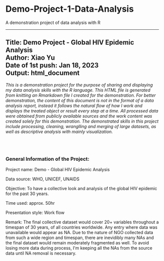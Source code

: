 # Demo-Project-1-Data-Analysis
A demonstration project of data analysis with R

---
Title: Demo Project - Global HIV Epidemic Analysis    
Author: Xiao Yu  
Date of 1st push: Jan 18, 2023  
Output: html_document  
---


*This is a demonstration project for the purpose of sharing and displaying my data analysis skills with the R language. This HTML file is generated from knitting an Rmarkdown file I created for the demonstration. For better demonstration, the content of this document is not in the format of a data analysis report, instead it follows the natural flow of how I work and displays the treated object or result every step at a time. All processed data were obtained from publicly available sources and the work content was created solely for this demonstration. The demonstrated skills in this project include processing, cleaning, wranglling and merging of large datasets, as well as descriptive analysis with mainly visualization.*

<br>
<br>

### General Information of the Project:

Project name: Demo - Global HIV Epidemic Analysis

Data source: WHO, UNICEF, UNAIDS

Objective: To have a collective look and analysis of the global HIV epidemic for the past 30 years.

Time used: approx. 50hr

Presentation style: Work flow

Remark: The final collective dataset would cover 20+ variables throughout a timespan of 30 years, of all countries worldwide. Any entry where data was unavailable would appear as NA. Due to the nature of NGO collected data from such a wide region and timespan, there are inevidibly many NAs and the final dataset would remain moderately fragmented as well. To avoid losing more data during process, I'm keeping all the NAs from the source data until NA removal is necessary.
